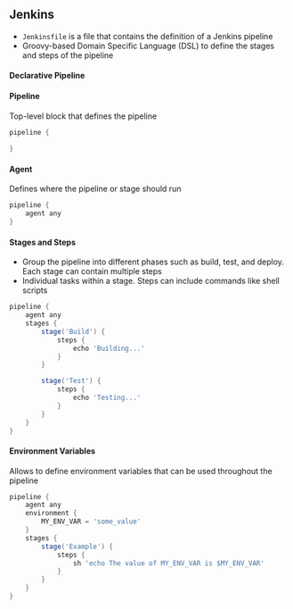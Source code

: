 ## Jenkins

- `Jenkinsfile` is a file that contains the definition of a Jenkins pipeline
- Groovy-based Domain Specific Language (DSL) to define the stages and steps of the pipeline

#### Declarative Pipeline

#### Pipeline
Top-level block that defines the pipeline

```groovy
pipeline {
    
}

```

#### Agent
Defines where the pipeline or stage should run

```groovy
pipeline {
    agent any
}
```

#### Stages and Steps
- Group the pipeline into different phases such as build, test, and deploy. Each stage can contain multiple steps
- Individual tasks within a stage. Steps can include commands like shell scripts
  
```groovy
pipeline {
    agent any
    stages {
        stage('Build') {
            steps {
                echo 'Building...'
            }
        }

        stage('Test') {
            steps {
                echo 'Testing...'
            }
        }
    }
}
```

#### Environment Variables
Allows to define environment variables that can be used throughout the pipeline

```groovy
pipeline {
    agent any
    environment {
        MY_ENV_VAR = 'some_value'
    }
    stages {
        stage('Example') {
            steps {
                sh 'echo The value of MY_ENV_VAR is $MY_ENV_VAR'
            }
        }
    }
}
```
